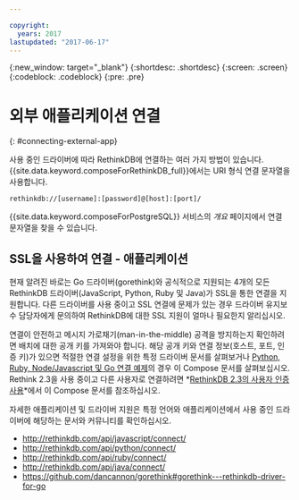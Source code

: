 ```yaml
---

copyright:
  years: 2017
lastupdated: "2017-06-17"
---
```


{:new_window: target="_blank"}
{:shortdesc: .shortdesc}
{:screen: .screen}
{:codeblock: .codeblock}
{:pre: .pre}

# 외부 애플리케이션 연결
{: #connecting-external-app}

사용 중인 드라이버에 따라 RethinkDB에 연결하는 여러 가지 방법이 있습니다. {{site.data.keyword.composeForRethinkDB_full}}에서는 URI 형식 연결 문자열을 사용합니다.

```
rethinkdb://[username]:[password]@[host]:[port]/
```

{{site.data.keyword.composeForPostgreSQL}} 서비스의 *개요* 페이지에서 연결 문자열을 찾을 수 있습니다.

## SSL을 사용하여 연결 - 애플리케이션

현재 알려진 바로는 Go 드라이버(gorethink)와 공식적으로 지원되는 4개의 모든 RethinkDB 드라이버(JavaScript, Python, Ruby 및 Java)가 SSL을 통한 연결을 지원합니다. 다른 드라이버를 사용 중이고 SSL 연결에 문제가 있는 경우 드라이버 유지보수 담당자에게 문의하여 RethinkDB에 대한 SSL 지원이 얼마나 필요한지 알리십시오.

연결이 안전하고 메시지 가로채기(man-in-the-middle) 공격을 방지하는지 확인하려면 배치에 대한 공개 키를 가져와야 합니다. 해당 공개 키와 연결 정보(호스트, 포트, 인증 키)가 있으면 적절한 연결 설정을 위한 특정 드라이버 문서를 살펴보거나 [Python, Ruby, Node/Javascript 및 Go 연결 예제](https://www.compose.io/articles/rethinkdb-and-ssl-think-secure/)의 경우 이 Compose 문서를 살펴보십시오. Rethink 2.3을 사용 중이고 다른 사용자로 연결하려면 *[RethinkDB 2.3의 사용자 인증 사용](https://compose.io/articles/using-rethinkdb-2-3s-user-authentication/)*에서 이 Compose 문서를 참조하십시오.

자세한 애플리케이션 및 드라이버 지원은 특정 언어와 애플리케이션에서 사용 중인 드라이버에 해당하는 문서와 커뮤니티를 확인하십시오.

- http://rethinkdb.com/api/javascript/connect/
- http://rethinkdb.com/api/python/connect/
- http://rethinkdb.com/api/ruby/connect/
- http://rethinkdb.com/api/java/connect/
- https://github.com/dancannon/gorethink#gorethink---rethinkdb-driver-for-go
